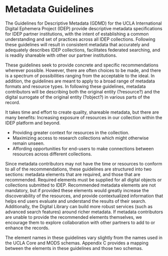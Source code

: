 # Metadata Guidelines

The Guidelines for Descriptive Metadata (GDMD) for the UCLA International Digital Ephemera Project (IDEP) provide descriptive metadata specifications for IDEP partner institutions, with the intent of establishing a common understanding and set of practices across all IDEP collections. Following these guidelines will result in consistent metadata that accurately and adequately describes IDEP collections, facilitates federated searching, and is readily shareable with other our partner institutions. 

These guidelines seek to provide concrete and specific recommendations wherever possible. However, there are often choices to be made, and there is a spectrum of possibilities ranging from the acceptable to the ideal. In addition, the guidelines are meant to apply to a broad range of metadata formats and resource types. In following these guidelines, metadata contributors will be describing both the original entity (?resource?) and the digital surrogate of the original entity (?object?) in various parts of the record.

It takes time and effort to create quality, shareable metadata, but there are many benefits: 
Increasing exposure of resources in our collection within the IDEP platform and beyond. 
* Providing greater context for resources in the collection. 
* Maximizing access to research collections which might otherwise remain unseen. 
* Affording opportunities for end-users to make connections between resources across different collections. 

Since metadata contributors may not have the time or resources to conform to all of the recommendations, these guidelines are structured into two sections: metadata elements that are required, and those that are recommended. Required elements must be supplied for all digital objects or collections submitted to IDEP. Recommended metadata elements are not mandatory, but if provided these elements would greatly increase the discoverability of the resources, and provide contextualized information that helps end users evaluate and understand the results of their search. Additionally, the Digital Library can build more robust services (such as advanced search features) around richer metadata. If metadata contributors are unable to provide the recommended elements themselves, we encourage them to explore collaboration with other partners to add to or enhance the records. 

The element names in these guidelines vary slightly from the names used in the UCLA Core and MODS schemas. Appendix C provides a mapping between the elements in these guidelines and those two schemas.